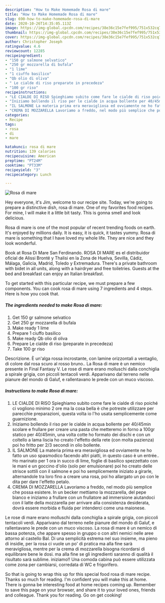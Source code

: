 ```yaml
---
description: "How to Make Homemade Rosa di mare"
title: "How to Make Homemade Rosa di mare"
slug: 690-how-to-make-homemade-rosa-di-mare
date: 2020-10-26T14:35:05.113Z
image: https://img-global.cpcdn.com/recipes/38e36c15e7fef995/751x532cq70/rosa-di-mare-recipe-main-photo.jpg
thumbnail: https://img-global.cpcdn.com/recipes/38e36c15e7fef995/751x532cq70/rosa-di-mare-recipe-main-photo.jpg
cover: https://img-global.cpcdn.com/recipes/38e36c15e7fef995/751x532cq70/rosa-di-mare-recipe-main-photo.jpg
author: Christopher Joseph
ratingvalue: 4.6
reviewcount: 12285
recipeingredient:
- "150 gr salmone selvatico"
- "250 gr mozzarella di bufala"
- "1 lime"
- "1 ciuffo basilico"
- "Qb olio di oliva"
- " Le cialde di riso preparate in precedeza"
- "100 gr riso"
recipeinstructions:
- "LE CIALDE DI RISO Spieghiamo subito come fare le cialde di riso poiché ci vogliono minimo 2 ore ma la cosa bella è che potreste utilizzare per parecchie preparazioni, questa volta io l&#39;ho usata semplicemente come guarnizione."
- "Iniziamo bollendo il riso per le cialde in acqua bollente per 40/45min scolare e frullare per creare una pasta che metteremo in forno a 100gr statico per 40/45min, una volta cotte ho formato dei dischi e con un coltello a lama liscia ho creato l&#39;effetto della rete (con molta pazienza) poi ho fritto per 2/3 secondi in olio bollente."
- "IL SALMONE La materia prima era meravigliosa ed ovviamente ne ho fatto un uso spasmodico facendo altri piatti, in questo caso è un entrée.. Ho marinato per 1 ora in succo di lime, foglie di basilico spezzettato con le mani e un goccino d&#39;olio (solo per emulsionare) poi ho creato delle strisce sottili con il salmone e poi ho semplicemente iniziato a girarle, alternandole tra loro fino a creare una rosa, poi ho allargato un po con le dita per dare l&#39;effetto petalo."
- "CREMA DI MOZZARELLA Lavoriamo a freddo, nel modo più semplice che possa esistere. In un becker mettiamo la mozzarella, del pepe bianco e iniziamo a frullare con un frullatore ad immersione aiutandoci con il latte della mozzarella per arrivare alla consistenza desiderata, dovrà essere morbida e fluida per intenderci come una maionese."
categories:
- Recipe
tags:
- rosa
- di
- mare

katakunci: rosa di mare 
nutrition: 139 calories
recipecuisine: American
preptime: "PT24M"
cooktime: "PT33M"
recipeyield: "3"
recipecategory: Lunch

---
```



![Rosa di mare](https://img-global.cpcdn.com/recipes/38e36c15e7fef995/751x532cq70/rosa-di-mare-recipe-main-photo.jpg)

Hey everyone, it's Jim, welcome to our recipe site. Today, we're going to prepare a distinctive dish, rosa di mare. One of my favorites food recipes. For mine, I will make it a little bit tasty. This is gonna smell and look delicious.

Rosa di mare is one of the most popular of recent trending foods on earth. It's enjoyed by millions daily. It is easy, it is quick, it tastes yummy. Rosa di mare is something that I have loved my whole life. They are nice and they look wonderful.

Book at Rosa Di Mare San Ferdinando. ROSA DI MARE es el distribuidor oficial de Alissi Brontë y Thalisi en la Zona de Huelva, Sevilla, Cádiz, Málaga, Galicia, Madrid, Toledo y Extremadura. There&#39;s a private bathroom with bidet in all units, along with a hairdryer and free toiletries. Guests at the bed and breakfast can enjoy an Italian breakfast.


To get started with this particular recipe, we must prepare a few components. You can cook rosa di mare using 7 ingredients and 4 steps. Here is how you cook that.

<!--inarticleads1-->

##### The ingredients needed to make Rosa di mare:

1. Get 150 gr salmone selvatico
1. Get 250 gr mozzarella di bufala
1. Make ready 1 lime
1. Prepare 1 ciuffo basilico
1. Make ready Qb olio di oliva
1. Prepare  Le cialde di riso (preparate in precedeza)
1. Take 100 gr riso


Descrizione. È un&#39;alga rossa incrostante, con lamine orizzontali a ventaglio, di colore dal rosa scuro al rosso bruno.. La Rosa di mare è un nemico presente in Final Fantasy V. Le rose di mare erano molluschi dalla conchiglia a spirale grigia, con piccoli tentacoli verdi. Apparivano dal terreno nelle pianure del mondo di Galuf, e rallentavano le prede con un muco viscoso. 

<!--inarticleads2-->

##### Instructions to make Rosa di mare:

1. LE CIALDE DI RISO Spieghiamo subito come fare le cialde di riso poiché ci vogliono minimo 2 ore ma la cosa bella è che potreste utilizzare per parecchie preparazioni, questa volta io l&#39;ho usata semplicemente come guarnizione.
1. Iniziamo bollendo il riso per le cialde in acqua bollente per 40/45min scolare e frullare per creare una pasta che metteremo in forno a 100gr statico per 40/45min, una volta cotte ho formato dei dischi e con un coltello a lama liscia ho creato l&#39;effetto della rete (con molta pazienza) poi ho fritto per 2/3 secondi in olio bollente.
1. IL SALMONE La materia prima era meravigliosa ed ovviamente ne ho fatto un uso spasmodico facendo altri piatti, in questo caso è un entrée.. Ho marinato per 1 ora in succo di lime, foglie di basilico spezzettato con le mani e un goccino d&#39;olio (solo per emulsionare) poi ho creato delle strisce sottili con il salmone e poi ho semplicemente iniziato a girarle, alternandole tra loro fino a creare una rosa, poi ho allargato un po con le dita per dare l&#39;effetto petalo.
1. CREMA DI MOZZARELLA Lavoriamo a freddo, nel modo più semplice che possa esistere. In un becker mettiamo la mozzarella, del pepe bianco e iniziamo a frullare con un frullatore ad immersione aiutandoci con il latte della mozzarella per arrivare alla consistenza desiderata, dovrà essere morbida e fluida per intenderci come una maionese.


Le rose di mare erano molluschi dalla conchiglia a spirale grigia, con piccoli tentacoli verdi. Apparivano dal terreno nelle pianure del mondo di Galuf, e rallentavano le prede con un muco viscoso. La rosa di mare è un nemico di bassa potenza, che appare spesso in gruppo o con altri nemici nelle aree attorno al castello Bal. Di una semplicità estrema nel suo insieme, ma pieno di insidie, per la rosa ci vuole un po&#39; di pratica ma alla fine sarà meravigliosa, mentre per la crema di mozzarella bisogna ricordarsi di equilibrare bene le dosi. ma alla fine se gli ingredienti saranno di qualità il risultato sarà sublime. iniziamo!! Una comoda cabina può essere utilizzata come zona per cambiarsi, corredata di WC e frigorifero. 

So that is going to wrap this up for this special food rosa di mare recipe. Thanks so much for reading. I'm confident you will make this at home. There is gonna be interesting food at home recipes coming up. Remember to save this page on your browser, and share it to your loved ones, friends and colleague. Thank you for reading. Go on get cooking!

